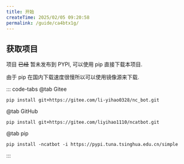 ```yaml
---
title: 开始
createTime: 2025/02/05 09:20:58
permalink: /guide/ca4btx1g/
---
```

## 获取项目

项目 ~~已经~~ 暂未发布到 PYPI, 可以使用 pip 直接下载本项目.

由于 pip 在国内下载速度很慢所以可以使用镜像源来下载.

::: code-tabs
@tab Gitee
```shell
pip install git+https://gitee.com/li-yihao0328/nc_bot.git
```

@tab GitHub
```shell
pip install git+https://gitee.com/liyihao1110/ncatbot.git
```
@tab pip
```shell
pip install -ncatbot -i https://pypi.tuna.tsinghua.edu.cn/simple
```
:::
